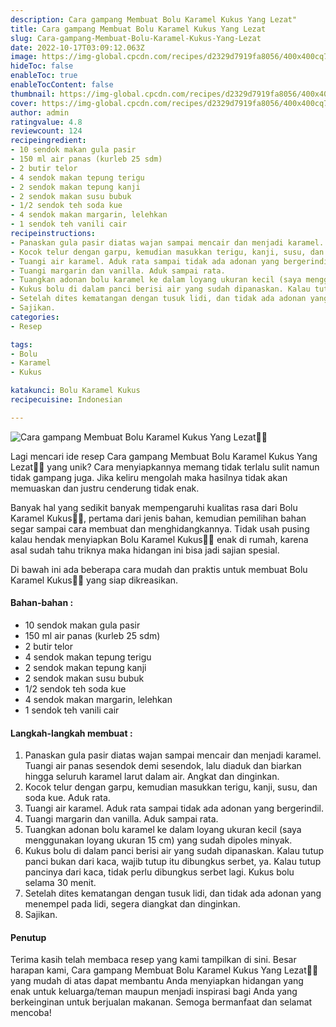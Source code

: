 ```yaml
---
description: Cara gampang Membuat Bolu Karamel Kukus Yang Lezat"
title: Cara gampang Membuat Bolu Karamel Kukus Yang Lezat
slug: Cara-gampang-Membuat-Bolu-Karamel-Kukus-Yang-Lezat
date: 2022-10-17T03:09:12.063Z
image: https://img-global.cpcdn.com/recipes/d2329d7919fa8056/400x400cq70/photo.jpg
hideToc: false
enableToc: true
enableTocContent: false
thumbnail: https://img-global.cpcdn.com/recipes/d2329d7919fa8056/400x400cq70/photo.jpg
cover: https://img-global.cpcdn.com/recipes/d2329d7919fa8056/400x400cq70/photo.jpg
author: admin
ratingvalue: 4.8
reviewcount: 124
recipeingredient:
- 10 sendok makan gula pasir
- 150 ml air panas (kurleb 25 sdm)
- 2 butir telor
- 4 sendok makan tepung terigu
- 2 sendok makan tepung kanji
- 2 sendok makan susu bubuk
- 1/2 sendok teh soda kue
- 4 sendok makan margarin, lelehkan
- 1 sendok teh vanili cair
recipeinstructions:
- Panaskan gula pasir diatas wajan sampai mencair dan menjadi karamel. Tuangi air panas sesendok demi sesendok, lalu diaduk dan biarkan hingga seluruh karamel larut dalam air. Angkat dan dinginkan.
- Kocok telur dengan garpu, kemudian masukkan terigu, kanji, susu, dan soda kue. Aduk rata.
- Tuangi air karamel. Aduk rata sampai tidak ada adonan yang bergerindil.
- Tuangi margarin dan vanilla. Aduk sampai rata.
- Tuangkan adonan bolu karamel ke dalam loyang ukuran kecil (saya menggunakan loyang ukuran 15 cm) yang sudah dipoles minyak.
- Kukus bolu di dalam panci berisi air yang sudah dipanaskan. Kalau tutup panci bukan dari kaca, wajib tutup itu dibungkus serbet, ya. Kalau tutup pancinya dari kaca, tidak perlu dibungkus serbet lagi. Kukus bolu selama 30 menit.
- Setelah dites kematangan dengan tusuk lidi, dan tidak ada adonan yang menempel pada lidi, segera diangkat dan dinginkan.
- Sajikan.
categories:
- Resep

tags:
- Bolu
- Karamel
- Kukus

katakunci: Bolu Karamel Kukus
recipecuisine: Indonesian

---
```


![Cara gampang Membuat Bolu Karamel Kukus Yang Lezat👩‍🍳](https://img-global.cpcdn.com/recipes/d2329d7919fa8056/400x400cq70/photo.jpg)

Lagi mencari ide resep Cara gampang Membuat Bolu Karamel Kukus Yang Lezat👩‍🍳 yang unik? Cara menyiapkannya memang tidak terlalu sulit namun tidak gampang juga. Jika keliru mengolah maka hasilnya tidak akan memuaskan dan justru cenderung tidak enak.

Banyak hal yang sedikit banyak mempengaruhi kualitas rasa dari Bolu Karamel Kukus👩‍🍳, pertama dari jenis bahan, kemudian pemilihan bahan segar sampai cara membuat dan menghidangkannya. Tidak usah pusing kalau hendak menyiapkan Bolu Karamel Kukus👩‍🍳 enak di rumah, karena asal sudah tahu triknya maka hidangan ini bisa jadi sajian spesial.

Di bawah ini ada beberapa cara mudah dan praktis untuk membuat Bolu Karamel Kukus👩‍🍳 yang siap dikreasikan.

<!--inarticleads1-->

#### Bahan-bahan :

- 10 sendok makan gula pasir
- 150 ml air panas (kurleb 25 sdm)
- 2 butir telor
- 4 sendok makan tepung terigu
- 2 sendok makan tepung kanji
- 2 sendok makan susu bubuk
- 1/2 sendok teh soda kue
- 4 sendok makan margarin, lelehkan
- 1 sendok teh vanili cair

<!--inarticleads2-->

#### Langkah-langkah membuat :

1. Panaskan gula pasir diatas wajan sampai mencair dan menjadi karamel. Tuangi air panas sesendok demi sesendok, lalu diaduk dan biarkan hingga seluruh karamel larut dalam air. Angkat dan dinginkan.
1. Kocok telur dengan garpu, kemudian masukkan terigu, kanji, susu, dan soda kue. Aduk rata.
1. Tuangi air karamel. Aduk rata sampai tidak ada adonan yang bergerindil.
1. Tuangi margarin dan vanilla. Aduk sampai rata.
1. Tuangkan adonan bolu karamel ke dalam loyang ukuran kecil (saya menggunakan loyang ukuran 15 cm) yang sudah dipoles minyak.
1. Kukus bolu di dalam panci berisi air yang sudah dipanaskan. Kalau tutup panci bukan dari kaca, wajib tutup itu dibungkus serbet, ya. Kalau tutup pancinya dari kaca, tidak perlu dibungkus serbet lagi. Kukus bolu selama 30 menit.
1. Setelah dites kematangan dengan tusuk lidi, dan tidak ada adonan yang menempel pada lidi, segera diangkat dan dinginkan.
1. Sajikan.

#### Penutup

Terima kasih telah membaca resep yang kami tampilkan di sini. Besar harapan kami, Cara gampang Membuat Bolu Karamel Kukus Yang Lezat👩‍🍳 yang mudah di atas dapat membantu Anda menyiapkan hidangan yang enak untuk keluarga/teman maupun menjadi inspirasi bagi Anda yang berkeinginan untuk berjualan makanan. Semoga bermanfaat dan selamat mencoba!